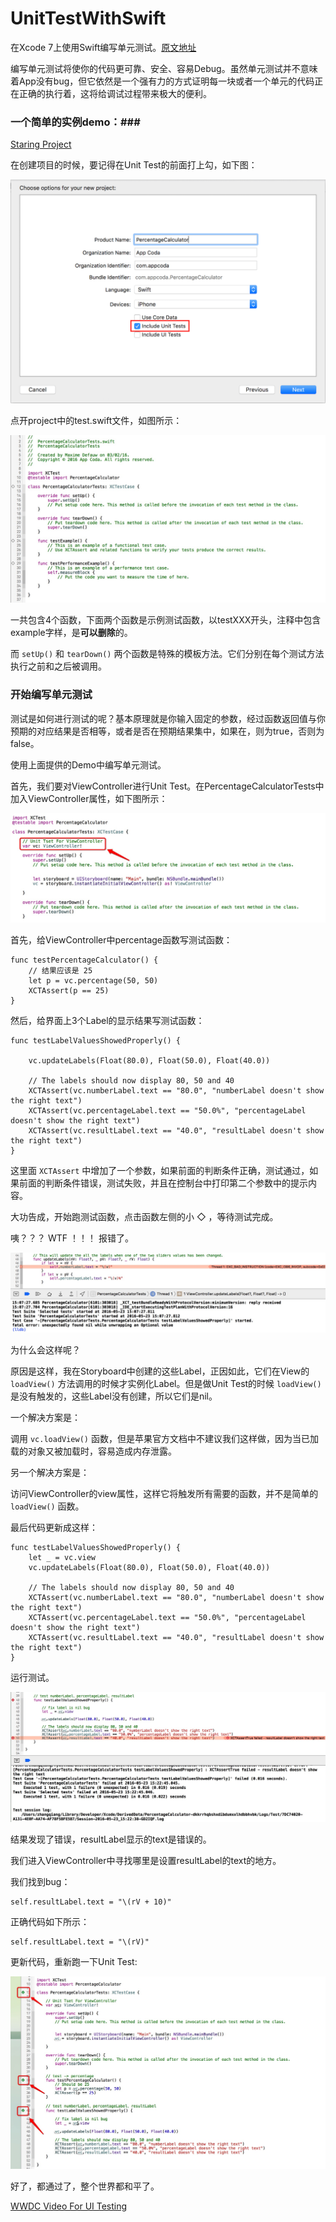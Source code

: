 # UnitTestWithSwift
在Xcode 7上使用Swift编写单元测试。[原文地址](http://www.appcoda.com/unit-testing-swift/)

编写单元测试将使你的代码更可靠、安全、容易Debug。虽然单元测试并不意味着App没有bug，但它依然是一个强有力的方式证明每一块或者一个单元的代码正在正确的执行着，这将给调试过程带来极大的便利。

### 一个简单的实例demo：###

[Staring Project](https://github.com/appcoda/SwiftUnitTestDemo/blob/master/PercentageCalculatorStarter.zip?raw=true)

在创建项目的时候，要记得在Unit Test的前面打上勾，如下图：

![creat-unit-test-png](SourceImage/xcode-unit-test-option.png)

点开project中的test.swift文件，如图所示：

![test-code-png](SourceImage/test-code.png)

一共包含4个函数，下面两个函数是示例测试函数，以testXXX开头，注释中包含example字样，是**可以删除**的。

而 `setUp()` 和 `tearDown()` 两个函数是特殊的模板方法。它们分别在每个测试方法执行之前和之后被调用。

### 开始编写单元测试 ###

测试是如何进行测试的呢？基本原理就是你输入固定的参数，经过函数返回值与你预期的对应结果是否相等，或者是否在预期结果集中，如果在，则为true，否则为false。

使用上面提供的Demo中编写单元测试。

首先，我们要对ViewController进行Unit Test。在PercentageCalculatorTests中加入ViewController属性，如下图所示：

![ViewController-property](SourceImage/unit-test-01.png)

首先，给ViewController中percentage函数写测试函数：

```
func testPercentageCalculator() {
	// 结果应该是 25
	let p = vc.percentage(50, 50)
    XCTAssert(p == 25)
}
```
然后，给界面上3个Label的显示结果写测试函数：

```
func testLabelValuesShowedProperly() {
	
	vc.updateLabels(Float(80.0), Float(50.0), Float(40.0))
   
   	// The labels should now display 80, 50 and 40
   	XCTAssert(vc.numberLabel.text == "80.0", "numberLabel doesn't show the right text")
   	XCTAssert(vc.percentageLabel.text == "50.0%", "percentageLabel doesn't show the right text")
	XCTAssert(vc.resultLabel.text == "40.0", "resultLabel doesn't show the right text")
}

```
这里面 `XCTAssert` 中增加了一个参数，如果前面的判断条件正确，测试通过，如果前面的判断条件错误，测试失败，并且在控制台中打印第二个参数中的提示内容。

大功告成，开始跑测试函数，点击函数左侧的小 ◇ ，等待测试完成。

咦？？？ WTF ！！！ 报错了。

![test-error-image](SourceImage/unit-test-02.png)

为什么会这样呢？

原因是这样，我在Storyboard中创建的这些Label，正因如此，它们在View的 `loadView()` 方法调用的时候才实例化Label。但是做Unit Test的时候 `loadView()` 是没有触发的，这些Label没有创建，所以它们是nil。

一个解决方案是：

调用 `vc.loadView()` 函数，但是苹果官方文档中不建议我们这样做，因为当已加载的对象又被加载时，容易造成内存泄露。

另一个解决方案是：

访问ViewController的view属性，这样它将触发所有需要的函数，并不是简单的 `loadView()` 函数。

最后代码更新成这样：

```
func testLabelValuesShowedProperly() {
	let _ = vc.view
 	vc.updateLabels(Float(80.0), Float(50.0), Float(40.0))
        
	// The labels should now display 80, 50 and 40
	XCTAssert(vc.numberLabel.text == "80.0", "numberLabel doesn't show the right text")
	XCTAssert(vc.percentageLabel.text == "50.0%", "percentageLabel doesn't show the right text")
	XCTAssert(vc.resultLabel.text == "40.0", "resultLabel doesn't show the right text")
}
```
运行测试。

![unit-result-image](SourceImage/unit-test-03.png)

结果发现了错误，resultLabel显示的text是错误的。

我们进入ViewController中寻找哪里是设置resultLabel的text的地方。

我们找到bug：

```
self.resultLabel.text = "\(rV + 10)"
```
正确代码如下所示：

```
self.resultLabel.text = "\(rV)"
```
更新代码，重新跑一下Unit Test:

![sure-result-image](SourceImage/unit-test-04.png)

好了，都通过了，整个世界都和平了。

[WWDC Video For UI Testing](https://developer.apple.com/videos/play/wwdc2015/406/)